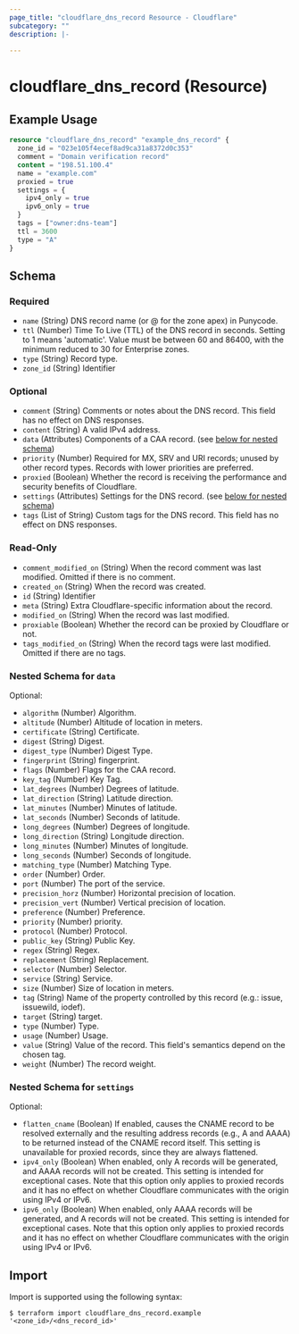 ```yaml
---
page_title: "cloudflare_dns_record Resource - Cloudflare"
subcategory: ""
description: |-
  
---
```


# cloudflare_dns_record (Resource)



## Example Usage

```terraform
resource "cloudflare_dns_record" "example_dns_record" {
  zone_id = "023e105f4ecef8ad9ca31a8372d0c353"
  comment = "Domain verification record"
  content = "198.51.100.4"
  name = "example.com"
  proxied = true
  settings = {
    ipv4_only = true
    ipv6_only = true
  }
  tags = ["owner:dns-team"]
  ttl = 3600
  type = "A"
}
```

<!-- schema generated by tfplugindocs -->
## Schema

### Required

- `name` (String) DNS record name (or @ for the zone apex) in Punycode.
- `ttl` (Number) Time To Live (TTL) of the DNS record in seconds. Setting to 1 means 'automatic'. Value must be between 60 and 86400, with the minimum reduced to 30 for Enterprise zones.
- `type` (String) Record type.
- `zone_id` (String) Identifier

### Optional

- `comment` (String) Comments or notes about the DNS record. This field has no effect on DNS responses.
- `content` (String) A valid IPv4 address.
- `data` (Attributes) Components of a CAA record. (see [below for nested schema](#nestedatt--data))
- `priority` (Number) Required for MX, SRV and URI records; unused by other record types. Records with lower priorities are preferred.
- `proxied` (Boolean) Whether the record is receiving the performance and security benefits of Cloudflare.
- `settings` (Attributes) Settings for the DNS record. (see [below for nested schema](#nestedatt--settings))
- `tags` (List of String) Custom tags for the DNS record. This field has no effect on DNS responses.

### Read-Only

- `comment_modified_on` (String) When the record comment was last modified. Omitted if there is no comment.
- `created_on` (String) When the record was created.
- `id` (String) Identifier
- `meta` (String) Extra Cloudflare-specific information about the record.
- `modified_on` (String) When the record was last modified.
- `proxiable` (Boolean) Whether the record can be proxied by Cloudflare or not.
- `tags_modified_on` (String) When the record tags were last modified. Omitted if there are no tags.

<a id="nestedatt--data"></a>
### Nested Schema for `data`

Optional:

- `algorithm` (Number) Algorithm.
- `altitude` (Number) Altitude of location in meters.
- `certificate` (String) Certificate.
- `digest` (String) Digest.
- `digest_type` (Number) Digest Type.
- `fingerprint` (String) fingerprint.
- `flags` (Number) Flags for the CAA record.
- `key_tag` (Number) Key Tag.
- `lat_degrees` (Number) Degrees of latitude.
- `lat_direction` (String) Latitude direction.
- `lat_minutes` (Number) Minutes of latitude.
- `lat_seconds` (Number) Seconds of latitude.
- `long_degrees` (Number) Degrees of longitude.
- `long_direction` (String) Longitude direction.
- `long_minutes` (Number) Minutes of longitude.
- `long_seconds` (Number) Seconds of longitude.
- `matching_type` (Number) Matching Type.
- `order` (Number) Order.
- `port` (Number) The port of the service.
- `precision_horz` (Number) Horizontal precision of location.
- `precision_vert` (Number) Vertical precision of location.
- `preference` (Number) Preference.
- `priority` (Number) priority.
- `protocol` (Number) Protocol.
- `public_key` (String) Public Key.
- `regex` (String) Regex.
- `replacement` (String) Replacement.
- `selector` (Number) Selector.
- `service` (String) Service.
- `size` (Number) Size of location in meters.
- `tag` (String) Name of the property controlled by this record (e.g.: issue, issuewild, iodef).
- `target` (String) target.
- `type` (Number) Type.
- `usage` (Number) Usage.
- `value` (String) Value of the record. This field's semantics depend on the chosen tag.
- `weight` (Number) The record weight.


<a id="nestedatt--settings"></a>
### Nested Schema for `settings`

Optional:

- `flatten_cname` (Boolean) If enabled, causes the CNAME record to be resolved externally and the resulting address records (e.g., A and AAAA) to be returned instead of the CNAME record itself. This setting is unavailable for proxied records, since they are always flattened.
- `ipv4_only` (Boolean) When enabled, only A records will be generated, and AAAA records will not be created. This setting is intended for exceptional cases. Note that this option only applies to proxied records and it has no effect on whether Cloudflare communicates with the origin using IPv4 or IPv6.
- `ipv6_only` (Boolean) When enabled, only AAAA records will be generated, and A records will not be created. This setting is intended for exceptional cases. Note that this option only applies to proxied records and it has no effect on whether Cloudflare communicates with the origin using IPv4 or IPv6.

## Import

Import is supported using the following syntax:

```shell
$ terraform import cloudflare_dns_record.example '<zone_id>/<dns_record_id>'
```
